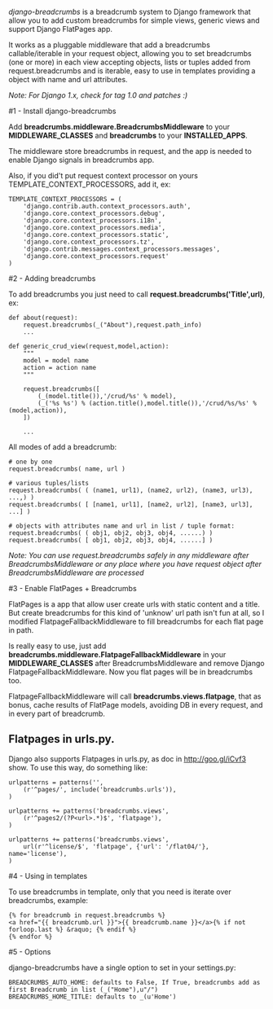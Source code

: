 *django-breadcrumbs* is a breadcrumb system to Django framework that allow you to add custom breadcrumbs for simple views, generic views and support Django FlatPages app.

It works as a pluggable middleware that add a breadcrumbs callable/iterable in your request object, allowing you to set  breadcrumbs (one or more) in each view accepting objects, lists or tuples added from request.breadcrumbs and is iterable, easy to use in templates providing a object with name and url attributes.

*Note: For Django 1.x, check for tag 1.0 and patches :)*

#1 - Install django-breadcrumbs

Add **breadcrumbs.middleware.BreadcrumbsMiddleware** to your **MIDDLEWARE_CLASSES** and **breadcrumbs** to your **INSTALLED_APPS**.

The middleware store breadcrumbs in request, and the app is needed to enable Django signals in breadcrumbs app.

Also, if you did't put request context processor on yours TEMPLATE_CONTEXT_PROCESSORS, add it, ex:

    TEMPLATE_CONTEXT_PROCESSORS = (
        'django.contrib.auth.context_processors.auth',
        'django.core.context_processors.debug',
        'django.core.context_processors.i18n',
        'django.core.context_processors.media',
        'django.core.context_processors.static',
        'django.core.context_processors.tz',
        'django.contrib.messages.context_processors.messages',
        'django.core.context_processors.request'
    )



#2 - Adding breadcrumbs

To add breadcrumbs you just need to call **request.breadcrumbs('Title',url)**, ex:

	def about(request):
		request.breadcrumbs(_("About"),request.path_info)
		...

	def generic_crud_view(request,model,action):
		"""
		model = model name
		action = action name
		"""

		request.breadcrumbs([
			(_(model.title()),'/crud/%s' % model),
			(_('%s %s') % (action.title(),model.title()),'/crud/%s/%s' % (model,action)),
		])

		...

All modes of add a breadcrumb:

	# one by one
	request.breadcrumbs( name, url )

	# various tuples/lists
	request.breadcrumbs( ( (name1, url1), (name2, url2), (name3, url3), ...,) )
	request.breadcrumbs( [ [name1, url1], [name2, url2], [name3, url3], ...] )

	# objects with attributes name and url in list / tuple format:
	request.breadcrumbs( ( obj1, obj2, obj3, obj4, ......) )
	request.breadcrumbs( [ obj1, obj2, obj3, obj4, ......] )

*Note: You can use request.breadcrumbs safely in any middleware after BreadcrumbsMiddleware or any place where  you have request object after BreadcrumbsMiddleware are processed*

#3 - Enable FlatPages + Breadcrumbs

FlatPages is a app that allow user create urls with static content and a title. But create breadcrumbs for this kind of 'unknow' url path isn't fun at all, so I modified FlatpageFallbackMiddleware to fill breadcrumbs for each flat page in path.

Is really easy to use, just add **breadcrumbs.middleware.FlatpageFallbackMiddleware** in your **MIDDLEWARE_CLASSES** after BreadcrumbsMiddleware and remove Django FlatpageFallbackMiddleware. Now you flat pages will be in breadcrumbs too.

FlatpageFallbackMiddleware will call **breadcrumbs.views.flatpage**, that as bonus, cache results of FlatPage models, avoiding DB in every request, and in every part of breadcrumb.

## Flatpages in urls.py.

Django also supports Flatpages in urls.py, as doc in http://goo.gl/iCvf3 show. To use this way, do something like:

    urlpatterns = patterns('',
        (r'^pages/', include('breadcrumbs.urls')),
    )

    urlpatterns += patterns('breadcrumbs.views',
        (r'^pages2/(?P<url>.*)$', 'flatpage'),
    )

    urlpatterns += patterns('breadcrumbs.views',
        url(r'^license/$', 'flatpage', {'url': '/flat04/'}, name='license'),
    )


#4 - Using in templates

To use breadcrumbs in template, only that you need is iterate over breadcrumbs, example:

	{% for breadcrumb in request.breadcrumbs %}
	<a href="{{ breadcrumb.url }}">{{ breadcrumb.name }}</a>{% if not forloop.last %} &raquo; {% endif %}
	{% endfor %}

#5 - Options

django-breadcrumbs have a single option to set in your settings.py:

	BREADCRUMBS_AUTO_HOME: defaults to False, If True, breadcrumbs add as first Breadcrumb in list (_("Home"),u"/")
	BREADCRUMBS_HOME_TITLE: defaults to _(u'Home')

